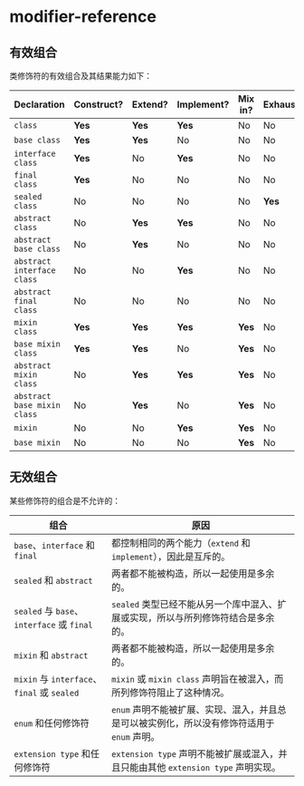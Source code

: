 # modifier-reference

## 有效组合

类修饰符的有效组合及其结果能力如下：

| Declaration                 | Construct? | Extend? | Implement? | Mix in? | Exhaustive? |
|-----------------------------|----------------|-------------|----------------|-------------|-----------------|
| `class`                     | **Yes**        | **Yes**     | **Yes**        | No          | No              |
| `base class`                | **Yes**        | **Yes**     | No             | No          | No              |
| `interface class`           | **Yes**        | No          | **Yes**        | No          | No              |
| `final class`               | **Yes**        | No          | No             | No          | No              |
| `sealed class`              | No             | No          | No             | No          | **Yes**         |
| `abstract class`            | No             | **Yes**     | **Yes**        | No          | No              |
| `abstract base class`       | No             | **Yes**     | No             | No          | No              |
| `abstract interface class`  | No             | No          | **Yes**        | No          | No              |
| `abstract final class`      | No             | No          | No             | No          | No              |
| `mixin class`               | **Yes**        | **Yes**     | **Yes**        | **Yes**     | No              |
| `base mixin class`          | **Yes**        | **Yes**     | No             | **Yes**     | No              |
| `abstract mixin class`      | No             | **Yes**     | **Yes**        | **Yes**     | No              |
| `abstract base mixin class` | No             | **Yes**     | No             | **Yes**     | No              |
| `mixin`                     | No             | No          | **Yes**        | **Yes**     | No              |
| `base mixin`                | No             | No          | No             | **Yes**     | No              |

## 无效组合

某些修饰符的组合是不允许的：

| 组合                                        | 原因                                                                                                                                      |
|---------------------------------------------|-----------------------------------------------------------------------------------------------------------------------------------------------|
| `base`、`interface` 和 `final`              | 都控制相同的两个能力（`extend` 和 `implement`），因此是互斥的。                                                                                 |
| `sealed` 和 `abstract`                      | 两者都不能被构造，所以一起使用是多余的。                                                                                                      |
| `sealed` 与 `base`、`interface` 或 `final`  | `sealed` 类型已经不能从另一个库中混入、扩展或实现，所以与所列修饰符结合是多余的。                                                              |
| `mixin` 和 `abstract`                       | 两者都不能被构造，所以一起使用是多余的。                                                                                                      |
| `mixin` 与 `interface`、`final` 或 `sealed` | `mixin` 或 `mixin class` 声明旨在被混入，而所列修饰符阻止了这种情况。                                                                          |
| `enum` 和任何修饰符                         | `enum` 声明不能被扩展、实现、混入，并且总是可以被实例化，所以没有修饰符适用于 `enum` 声明。                                                   |
| `extension type` 和任何修饰符               | `extension type` 声明不能被扩展或混入，并且只能由其他 `extension type` 声明实现。                                                             |
